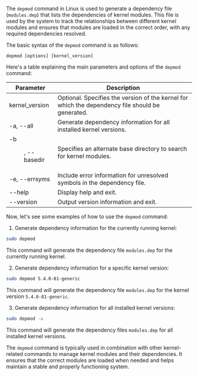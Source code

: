 The `depmod` command in Linux is used to generate a dependency file (`modules.dep`) that lists the dependencies of kernel modules. This file is used by the system to track the relationships between different kernel modules and ensures that modules are loaded in the correct order, with any required dependencies resolved.

The basic syntax of the `depmod` command is as follows:

```
depmod [options] [kernel_version]
```

Here's a table explaining the main parameters and options of the `depmod` command:

| Parameter       | Description                                                                                               |
|-----------------|-----------------------------------------------------------------------------------------------------------|
| kernel_version  | Optional. Specifies the version of the kernel for which the dependency file should be generated.         |
| -a, --all       | Generate dependency information for all installed kernel versions.                                      |
| -b <dir>, --basedir <dir> | Specifies an alternate base directory to search for kernel modules.                               |
| -e, --errsyms   | Include error information for unresolved symbols in the dependency file.                                |
| --help          | Display help and exit.                                                                                   |
| --version       | Output version information and exit.                                                                     |

Now, let's see some examples of how to use the `depmod` command:

1. Generate dependency information for the currently running kernel:

```bash
sudo depmod
```

This command will generate the dependency file `modules.dep` for the currently running kernel.

2. Generate dependency information for a specific kernel version:

```bash
sudo depmod 5.4.0-81-generic
```

This command will generate the dependency file `modules.dep` for the kernel version `5.4.0-81-generic`.

3. Generate dependency information for all installed kernel versions:

```bash
sudo depmod -a
```

This command will generate the dependency files `modules.dep` for all installed kernel versions.

The `depmod` command is typically used in combination with other kernel-related commands to manage kernel modules and their dependencies. It ensures that the correct modules are loaded when needed and helps maintain a stable and properly functioning system.
